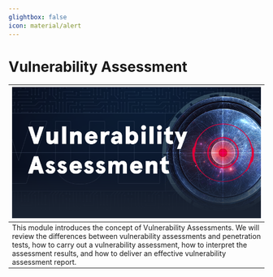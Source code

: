 ```yaml
---
glightbox: false
icon: material/alert
---
```


# Vulnerability Assessment

| [![](assets/logo.png)](https://academy.hackthebox.com/course/preview/vulnerability-assessment) |
|---|
| This module introduces the concept of Vulnerability Assessments. We will review the differences between vulnerability assessments and penetration tests, how to carry out a vulnerability assessment, how to interpret the assessment results, and how to deliver an effective vulnerability assessment report. |
